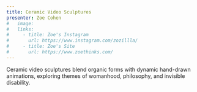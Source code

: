 ```yaml
---
title: Ceramic Video Sculptures
presenter: Zoe Cohen
#   image:
#   links:
#     - title: Zoe's Instagram
#       url: https://www.instagram.com/zozillla/
#     - title: Zoe's Site
#       url: https://www.zoethinks.com/
---
```

Ceramic video sculptures blend organic forms with dynamic hand-drawn animations, exploring themes of womanhood, philosophy, and invisible disability.
